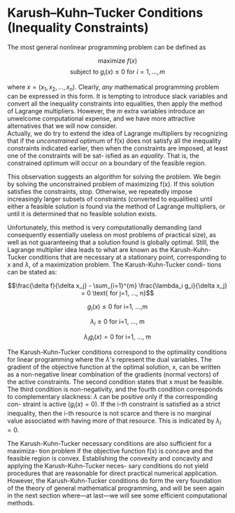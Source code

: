 #  Karush–Kuhn–Tucker Conditions (Inequality Constraints)

The most general nonlinear programming problem can be defined as

$$ \text{maximize } f(x)$$
$$ \text{subject to } g_i(x) \le 0 \text{ for } i=1, \dots, m$$

where $x = (x_1, x_2, \dots, x_n)$. Clearly, *any* mathematical programming problem can be expressed in this form. It is tempting to introduce slack variables and convert all the inequality constraints into equalities, then apply the method of Lagrange multipliers. However, the $m$ extra variables introduce an unwelcome computational expense, and we have more attractive alternatives that we will now consider.<br >
Actually, we do try to extend the idea of Lagrange multipliers by recognizing that if the *unconstrained* optimum of f(x) does not satisfy all the inequality constraints indicated earlier, then when the constraints are imposed, at least one of the constraints will be sat- isfied as an *equality*. That is, the constrained optimum will occur on a boundary of the feasible region.

This observation suggests an algorithm for solving the problem. We begin by solving the unconstrained problem of maximizing f(x). If this solution satisfies the constraints, stop. Otherwise, we repeatedly impose increasingly larger subsets of constraints (converted to equalities) until either a feasible solution is found via the method of Lagrange multipliers, or until it is determined that no feasible solution exists.

Unfortunately, this method is very computationally demanding (and consequently essentially useless on most problems of practical size), as well as not guaranteeing that a solution found is globally optimal. Still, the Lagrange multiplier idea leads to what are known as the Karush-Kuhn-Tucker conditions that are necessary at a stationary point, corresponding to x and $\lambda$, of a maximization problem. The Karush-Kuhn-Tucker condi- tions can be stated as:

$$\frac{\delta f}{\delta x_j} - \sum_{i=1}^{m} \frac{\lambda_i g_i}{\delta x_j} = 0 \text{ for j=1, ..., n}$$

$$g_i(x) \leq 0 \text{ for i=1, ...,m}$$

$$\lambda_i \geq 0 \text{ for i=1, ..., m}$$

$$\lambda_i g_i(x) = 0 \text{ for i=1, ..., m}$$

The Karush-Kuhn-Tucker conditions correspond to the optimality conditions for linear programming where the $\lambda$'s represent the dual variables. The gradient of the objective function at the optimal solution, x, can be written as a non-negative linear combination of the gradients (normal vectors) of the active constraints. The second condition states that x must be feasible. The third condition is non-negativity, and the fourth condition corresponds to complementary slackness: $\lambda$ can be positive only if the corresponding con- straint is active ($g_i(x) = 0$). If the i-th constraint is satisfied as a strict inequality, then the i-th resource is not scarce and there is no marginal value associated with having more of that resource. This is indicated by $\lambda_i = 0$.

The Karush-Kuhn-Tucker necessary conditions are also sufficient for a maximiza- tion problem if the objective function f(x) is concave and the feasible region is convex. Establishing the convexity and concavity and applying the Karush-Kuhn-Tucker neces- sary conditions do not yield procedures that are reasonable for direct practical numerical application. However, the Karush-Kuhn-Tucker conditions do form the very foundation of the theory of general mathematical programming, and will be seen again in the next section where—at last—we will see some efficient computational methods.
